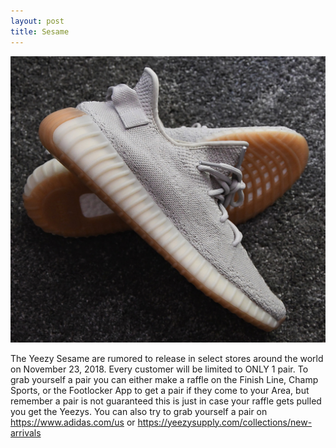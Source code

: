 ```yaml
---
layout: post
title: Sesame
---
```


![my first photo](/images/YeezyS.jpg)

The Yeezy Sesame are rumored to release in select stores around the world on November 23, 2018.
Every customer will be limited to ONLY 1 pair. To  grab yourself a pair you can either make a raffle on the Finish Line,
Champ Sports, or the Footlocker App to get a pair if they come to your Area, but remember a pair is not guaranteed this is just
in case your raffle gets pulled you get the Yeezys. You can also try to grab yourself a pair on https://www.adidas.com/us or 
https://yeezysupply.com/collections/new-arrivals
